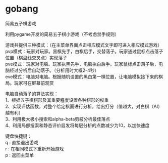 # gobang
简易五子棋游戏

利用pygame开发的简易五子棋小游戏（不考虑禁手规则）

游戏共提供三种模式：（在主菜单界面点击相应模式文字即可进入相应模式游戏）\
pvp模式：玩家对玩家。黑棋先手，白棋后手，交替落子。玩家通过鼠标点击落子位置（棋盘线交叉点）实现落子\
pve模式：玩家对电脑。玩家执黑先手，电脑执白后手。玩家鼠标点击落子后，电脑经过分析后自动落子。（分析用时大概2-4秒）\
eve模式：电脑对电脑。根据随机设置的黑白第一棋位置，让电脑模拟接下来的棋局。玩家可在屏幕前观赏

电脑自动落子的算法实现：\
1、根据五子棋棋形及其重要程度设置各种棋形的权重\
2、实现评估函数，对整个给定棋面进行分析，给出打分（值越大，对白棋（AI）越有利）\
3、利用极大极小搜索和alpha-beta剪枝分析最佳落点\
4、利用局部搜索和静态评价启发将每层分析的点数减少为10，以加快速度

键盘快捷键：\
q : 直接退出游戏\
r : 在相同模式下重新开始游戏\
p : 返回主菜单
